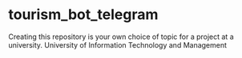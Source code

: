 # tourism_bot_telegram
Creating this repository is your own choice of topic for a project at a university. University of Information Technology and Management
